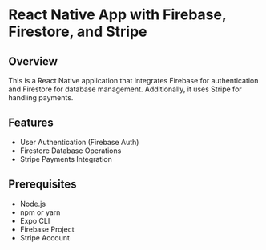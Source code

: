 # React Native App with Firebase, Firestore, and Stripe

## Overview

This is a React Native application that integrates Firebase for authentication and Firestore for database management. Additionally, it uses Stripe for handling payments.

## Features

- User Authentication (Firebase Auth)
- Firestore Database Operations
- Stripe Payments Integration

## Prerequisites

- Node.js
- npm or yarn
- Expo CLI
- Firebase Project
- Stripe Account


